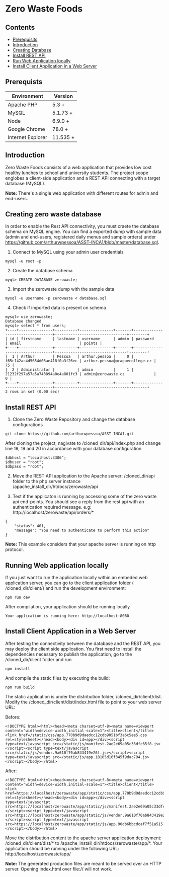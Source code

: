 # Zero Waste Foods <!-- omit in toc -->

## Contents  <!-- omit in toc -->
 
 - [Prerequisits](#prerequisits)
 - [Introduction](#introduction)
 - [Creating Database](#create-database)
 - [Install REST API](#install-rest-api)
 - [Run Web Application locally](#run-web-application)
 - [Install Client Application in a Web Server](#install-client-application)
 
## Prerequists
| Environment | Version |
| ------------------------------ | ----- |
| Apache PHP | 5.3 + |
| MySQL | 5.1.73 + |
| Node | 6.9.0 + |
| Google Chrome | 78.0 +  |
| Internet Explorer | 11.535 +  |



## Introduction

Zero Waste Foods consists of a web application that provides low cost healthy lunches to school and university students. The project scope englobes a client-side application and a REST API connecting with a target database (MySQL). 

**Note:** There's a single web application with different routes for admin and end-users.

## Creating zero waste database

In order to enable the Rest API connectivity, you must craete the database schema on MySQL engine. You can find a exported dump with sample data (admin and end-users, registered daily menus and sample orders) under https://github.com/arthurwpessoa/ASST-INCA1/blob/master/database.sql.

1. Connect to MySQL using your admin user credentials
```
mysql -u root -p
```

2. Create the database schema
```
myql> CREATE DATABASE zerowaste;
```

3. Import the zerowaste dump with the sample data

```
mysql -u username -p zerowaste < database.sql
```

4. Check if imported data is present on schema
```
mysql> use zerowaste;
Database changed
mysql> select * from users;
+----+---------------+----------+---------------+-------+----------------------------------+--------------------------------+--------+
| id | firstname     | lastname | username      | admin | password                         | email                          | points |
+----+---------------+----------+---------------+-------+----------------------------------+--------------------------------+--------+
|  1 | Arthur        | Pessoa   | arthur.pessoa |     0 | f65c142ac4d5654d03ae418f0a3f26ec | arthur.pessoa@praguecollege.cz |     75 |
|  2 | Administrator |          | admin         |     1 | 21232f297a57a5a743894a0e4a801fc3 | admin@zerowaste.cz             |      0 |
+----+---------------+----------+---------------+-------+----------------------------------+--------------------------------+--------+
2 rows in set (0.00 sec)
```

## Install REST API
1. Clone the Zero Waste Repository and change the database configurations
```
git clone https://github.com/arthurwpessoa/ASST-INCA1.git
```

After cloning the project, nagivate to /cloned_dir/api/index.php and change line 18, 19 and 20 in accordance with your database configuration
```
$dbhost = "localhost:3306";
$dbuser = "root";
$dbpass = "root";
 ```

2. Move the REST API application to the Apache server:  /cloned_dir/api folder to the php server instance /apache_install_dir/htdocs/zerowaste/api

3. Test if the applicaton is running by accessing some of the zero waste api end-points. You should see a reply from the rest api with an authentication required message. e.g: http://localhost/zerowaste/api/orders/*

```
{
    "status": 401,
    "message": "You need to authenticate to perform this action"
}
```

**Note:** This example considers that your apache server is running on http protocol. 


## Running Web application locally

If you just want to run the application locally within an embeded web application server, you can go to the client application folder ( /cloned_dir/client/) and run the development environment:


```
npm run dev
```

After compilation, your application should be running locally 

```
Your application is running here: http://localhost:8080
```

## Install Client Application in a Web Server

After testing the connectivity between the database and the REST API, you may deploy the client side application. You first need to install the dependencies necessary to publish the application, go to the  /cloned_dir/client folder and run 

```
npm install
```

And compile the static files by executing the build:

```
npm run build 
```

The static application is under the distribution folder, /cloned_dir/client/dist. Modify the /cloned_dir/client/dist/index.html file to point to your web server URL:

Before: 
```
<!DOCTYPE html><html><head><meta charset=utf-8><meta name=viewport content="width=device-width,initial-scale=1"><title>client</title><link href=/static/css/app.770b9d9daedcc12cdb9051bf3a6c5ee5.css rel=stylesheet></head><body><div id=app></div><script type=text/javascript src=/static/js/manifest.2ae2e69a05c33dfc65f8.js></script><script type=text/javascript src=/static/js/vendor.9a610f70ab843419e26f.js></script><script type=text/javascript src=/static/js/app.18105d16f345f9dac794.js></script></body></html>
```

After: 
```
<!DOCTYPE html><html><head><meta charset=utf-8><meta name=viewport content="width=device-width,initial-scale=1"><title>client</title><link href=https://localhost/zerowaste/app/static/css/app.770b9d9daedcc12cdb9051bf3a6c5ee5.css rel=stylesheet></head><body><div id=app></div><script type=text/javascript src=https://localhost/zerowaste/app/static/js/manifest.2ae2e69a05c33dfc65f8.js></script><script type=text/javascript src=https://localhost/zerowaste/app/static/js/vendor.9a610f70ab843419e26f.js></script><script type=text/javascript src=https://localhost/zerowaste/app/static/js/app.90db6bbcdcaf7f51a515.js></script></body></html>
```

Move the distribution content to the apache server application deployment: /cloned_dir/client/dist/* to /apache_install_dir/htdocs/zerowaste/app/*. Your application should be running under the following URL: http://localhost/zerowaste/app/



**Note:**  The generated production files are meant to be served over an HTTP server. Opening index.html over file:// will not work.
